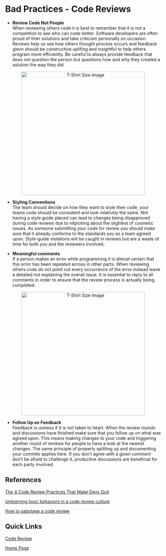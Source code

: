 # Bad Practices - Code Reviews

* **Review Code Not People**  
When reviewing others code it is best to remember that it is not a competition to see who can code better. Software developers are often proud of thier solutions and take criticism personally on occasion. Reviews help us see how others thought process occurs and feedback gievn should be constructive uplifing and insightful to help others program more efficiently. Be careful to always provide feedback that does not question the person but questions how and why they created a solution the way they did.

<p align="center">
<img src="https://miro.medium.com/max/1400/1*D9YKlFGZKiYoR57tUTpCrg.jpeg" alt="T-Shirt Size Image" width="400">
<p>

* **Styling Conventions**  
The team should decide on how they want to style their code, your teams code should be consistent and look relatively the same. Not having a style guide placed can lead to changes being disapproved during code reviews due to nitpicking about the slightest of cosmetic issues. As someone submitting your code for review you should make sure that it already conforms to the standards you as a team agreed upon. Style-guide violations will be caught in reviews but are a waste of time for both you and the reviewers involved.


* **Meaningful comments**  
If a person makes an error while programming it is almost certain that this error has been repeated across in other parts. When reviewing others code do not point out every occurrence of the error instead leave a detailed not explaining the overall issue. It is essential to reply to all comments in order to ensure that the review process is actually being completed.

<p align="center">
<img src="https://miro.medium.com/max/1400/1*UbeT74oIf3JlX1YRu90EKA.jpeg" alt="T-Shirt Size Image" width="400" center>
<p>

* **Follow Up on Feedback**  
Feedback is useless if it is not taken to heart. When the review rounds and discussions have finished make sure that you follow up on what was agreed upon. This means making changes to your code and triggering another round of reviews for people to have a look at the newest changes. The same principle of properly splitting up and documenting your commits applies here. If you don’t agree with a given comment don’t be afraid to challenge it, productive discussions are beneficial for each party involved.

## References

[The 4 Code Review Practices That Make Devs Quit](https://blog.submain.com/code-review-practices/)

[Unlearning toxic behaviors in a code review culture](https://medium.com/@sandya.sankarram/unlearning-toxic-behaviors-in-a-code-review-culture-b7c295452a3c)

[How to sabotage a code review](https://techbeacon.com/app-dev-testing/how-sabotage-code-review)

## Quick Links
[Code Review](CodeReviews.md)

[Home Page](../../ProjectPlan.md)
